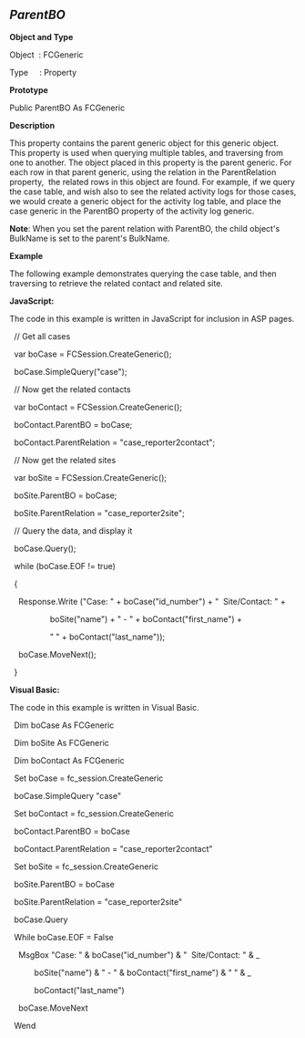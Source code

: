 _ParentBO_
----------

**Object and Type**

Object  : FCGeneric

Type     : Property

**Prototype**

Public ParentBO As FCGeneric

**Description**

This property contains the parent generic object for this generic object. This property is used when querying multiple tables, and traversing from one to another. The object placed in this property is the parent generic. For each row in that parent generic, using the relation in the ParentRelation property,  the related rows in this object are found. For example, if we query the case table, and wish also to see the related activity logs for those cases, we would create a generic object for the activity log table, and place the case generic in the ParentBO property of the activity log generic.

**Note**: When you set the parent relation with ParentBO, the child object's BulkName is set to the parent's BulkName.

**Example**

The following example demonstrates querying the case table, and then traversing to retrieve the related contact and related site.

**JavaScript:**

The code in this example is written in JavaScript for inclusion in ASP pages.

  // Get all cases

  var boCase = FCSession.CreateGeneric();

  boCase.SimpleQuery("case");

  // Now get the related contacts

  var boContact = FCSession.CreateGeneric();

  boContact.ParentBO = boCase;

  boContact.ParentRelation = "case_reporter2contact";

  // Now get the related sites

  var boSite = FCSession.CreateGeneric();

  boSite.ParentBO = boCase;

  boSite.ParentRelation = "case_reporter2site";

  // Query the data, and display it 

  boCase.Query();

  while (boCase.EOF != true)

  {

    Response.Write ("Case: " + boCase("id_number") + "  Site/Contact: " +

                  boSite("name") + " - " + boContact("first_name") +

                  " " \+ boContact("last_name"));        

    boCase.MoveNext();

  }

**Visual Basic:**

The code in this example is written in Visual Basic.

  Dim boCase As FCGeneric

  Dim boSite As FCGeneric

  Dim boContact As FCGeneric

  Set boCase = fc_session.CreateGeneric

  boCase.SimpleQuery "case"

  Set boContact = fc_session.CreateGeneric

  boContact.ParentBO = boCase

  boContact.ParentRelation = "case_reporter2contact"

  Set boSite = fc_session.CreateGeneric

  boSite.ParentBO = boCase

  boSite.ParentRelation = "case_reporter2site"

  boCase.Query

  While boCase.EOF = False

    MsgBox "Case: " & boCase("id_number") & "  Site/Contact: " & _

           boSite("name") & " - " & boContact("first_name") & " " & _

           boContact("last_name")

    boCase.MoveNext

  Wend